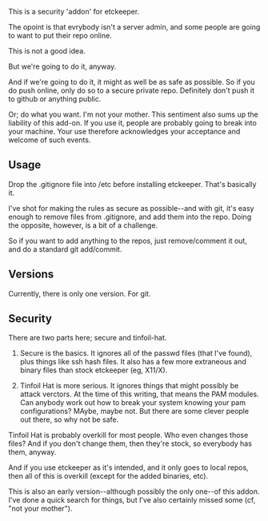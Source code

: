 This is a security 'addon' for etckeeper.

The opoint is that evrybody isn't a server admin, and some people are going to want to put their repo online.

This is not a good idea.

But we're going to do it, anyway.

And if we're going to do it, it might as well be as safe as possible. So if you do push online, only do so to a secure private repo. Definitely don't push it to github or anything public.

Or; do what you want. I'm not your mother. This sentiment also sums up the liability of this add-on. If you use it, people are probably going to break into your machine. Your use therefore acknowledges your acceptance and welcome of such events.

## Usage

Drop the .gitignore file into /etc before installing etckeeper. That's basically it.

I've shot for making the rules as secure as possible--and with git, it's easy enough to remove files from .gitignore, and add them into the repo. Doing the opposite, however, is a bit of a challenge.

So if you want to add anything to the repos, just remove/comment it out, and do a standard git add/commit.

## Versions

Currently, there is only one version. For git.

## Security

There are two parts here; secure and tinfoil-hat.

1. Secure is the basics. It ignores all of the passwd files (that I've found), plus things like ssh hash files. It also has a few more extraneous and binary files than stock etckeeper (eg, X11/X).

2. Tinfoil Hat is more serious. It ignores things that might possibly be attack verctors. At the time of this writing, that means the PAM modules. Can anybody work out how to break your system knowing your pam configurations? MAybe, maybe not. But there are some clever people out there, so why not be safe.

Tinfoil Hat is probably overkill for most people. Who even changes those files? And if you don't change them, then they're stock, so everybody has them, anyway.

And if you use etckeeper as it's intended, and it only goes to local repos, then all of this is overkill (except for the added binaries, etc).

This is also an early version--although possibly the only one--of this addon. I've done a quick search for things, but I've also certainly missed some (cf, "not your mother").